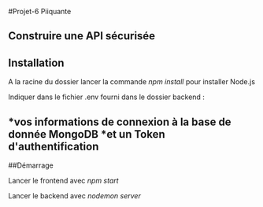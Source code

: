 #Projet-6 Piiquante

Construire une API sécurisée
------------------------------------------------------------------------
## Installation

A la racine du dossier lancer la commande _npm install_ pour installer Node.js

Indiquer dans le fichier .env fourni dans le dossier backend :

*vos informations de connexion à la base de donnée MongoDB
*et un Token d'authentification
------------------------------------------------------------------------
##Démarrage

Lancer le frontend avec _npm start_

Lancer le backend avec _nodemon server_

  

